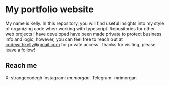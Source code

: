 # My portfolio website

My name is Kelly. In this repository, you will find useful insights into my style of organizing code when working with typescript. Repositories for other web projects I have developed have been made private to protect business info and logic, however, you can feel free to reach out at codewithkelly@gmail.com for private access. Thanks for visiting, please leave a follow!

## Reach me

X: strangecodegh
Instagram: _mr.morgan._
Telegram: mrimorgan
